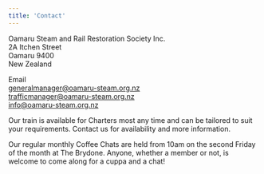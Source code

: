 ```yaml
---
title: 'Contact'
---
```


Oamaru Steam and Rail Restoration Society Inc.\
2A Itchen Street\
Oamaru 9400\
New Zealand

Email\
<generalmanager@oamaru-steam.org.nz>\
<trafficmanager@oamaru-steam.org.nz>\
<info@oamaru-steam.org.nz>

Our train is available for Charters most any time and can be tailored to suit your requirements.  Contact us for availability and more information.

Our regular monthly Coffee Chats are held from 10am on the second Friday of the month at The Brydone. Anyone, whether a member or not, is welcome to come along for a cuppa and a chat!
